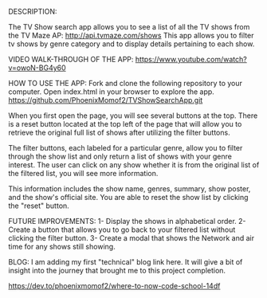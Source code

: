 DESCRIPTION:

The TV Show search app allows you to see a list of all the TV shows from the TV Maze AP: http://api.tvmaze.com/shows
This app allows you to filter tv shows by genre category and to display details pertaining to each show.

VIDEO WALK-THROUGH OF THE APP:
https://www.youtube.com/watch?v=owoN-BG4y60

HOW TO USE THE APP: 
Fork and clone the following repository to your computer.  Open index.html in your browser to explore the app.
https://github.com/PhoenixMomof2/TVShowSearchApp.git

When you first open the page, you will see several buttons at the top. There is a reset button located at the top left of the page that will allow you to retrieve the original full list of shows after utilizing the filter buttons.

The filter buttons, each labeled for a particular genre, allow you to filter through the show list and only return a list of shows with your genre interest.  The user can click on any show whether it is from the original list of the filtered list, you will see more information.  

This information includes the show name, genres, summary, show poster, and the show's official site. You are able to reset the show list by clicking the "reset" button.

FUTURE IMPROVEMENTS:
1- Display the shows in alphabetical order.
2- Create a button that allows you to go back to your filtered list without clicking the filter button.
3- Create a modal that shows the Network and air time for any shows still showing.

BLOG:
I am adding my first "technical" blog link here.  It will give a bit of insight into the journey that brought me to this project completion.

https://dev.to/phoenixmomof2/where-to-now-code-school-14df
